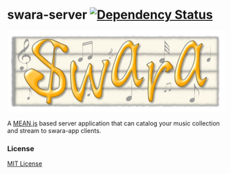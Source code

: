swara-server [![Dependency Status](https://gemnasium.com/swara-app/swara-server.svg)](https://gemnasium.com/swara-app/swara-server)
============

![swara](logo.png)

A [MEAN.js](http://meanjs.org/) based server application that can catalog your music collection and stream to swara-app clients.

### License

[MIT License](LICENSE.md)
